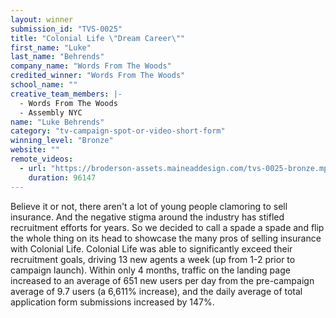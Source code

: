 ```yaml
---
layout: winner
submission_id: "TVS-0025"
title: "Colonial Life \"Dream Career\""
first_name: "Luke"
last_name: "Behrends"
company_name: "Words From The Woods"
credited_winner: "Words From The Woods"
school_name: ""
creative_team_members: |-
  - Words From The Woods
  - Assembly NYC
name: "Luke Behrends"
category: "tv-campaign-spot-or-video-short-form"
winning_level: "Bronze"
website: ""
remote_videos:
  - url: "https://broderson-assets.maineaddesign.com/tvs-0025-bronze.mp4"
    duration: 96147
---
```


Believe it or not, there aren't a lot of young people clamoring to sell insurance. And the negative stigma around the industry has stifled recruitment efforts for years. So we decided to call a spade a spade and flip the whole thing on its head to showcase the many pros of selling insurance with Colonial Life. Colonial Life was able to significantly exceed their recruitment goals, driving 13 new agents a week (up from 1-2 prior to campaign launch). Within only 4 months, traffic on the landing page increased to an average of 651 new users per day from the pre-campaign average of 9.7 users (a 6,611% increase), and the daily average of total application form submissions increased by 147%.
